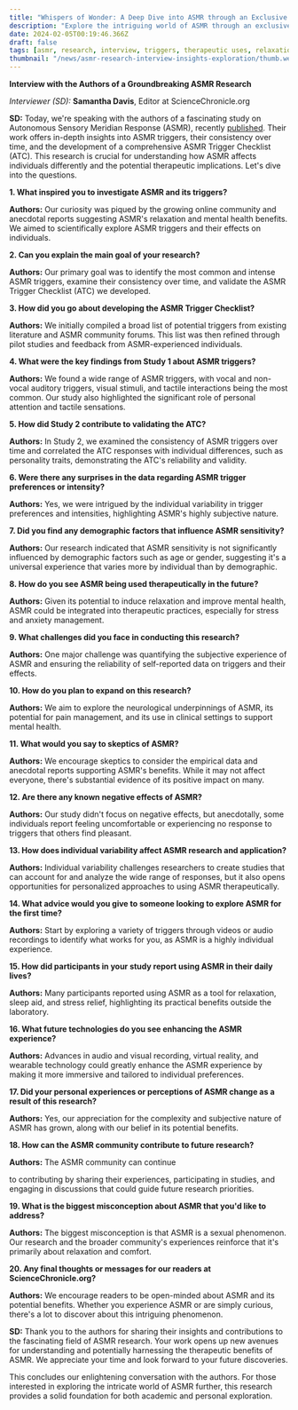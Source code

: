 ```yaml
---
title: "Whispers of Wonder: A Deep Dive into ASMR through an Exclusive Interview"
description: "Explore the intriguing world of ASMR through an exclusive interview with leading researchers, delving into the science behind its triggers, potential therapeutic uses, and the development of the ASMR Trigger Checklist (ATC)."
date: 2024-02-05T00:19:46.366Z
draft: false
tags: [asmr, research, interview, triggers, therapeutic uses, relaxation, asmr trigger checklist, sensory response, individual variability, scientific exploration]
thumbnail: "/news/asmr-research-interview-insights-exploration/thumb.webp"
---
```


**Interview with the Authors of a Groundbreaking ASMR Research**

*Interviewer (SD):* **Samantha Davis**, Editor at ScienceChronicle.org

**SD:** Today, we're speaking with the authors of a fascinating study on Autonomous Sensory Meridian Response (ASMR), recently [published](https://doi.org/10.1016/j.concog.2023.103584). Their work offers in-depth insights into ASMR triggers, their consistency over time, and the development of a comprehensive ASMR Trigger Checklist (ATC). This research is crucial for understanding how ASMR affects individuals differently and the potential therapeutic implications. Let's dive into the questions.

**1. What inspired you to investigate ASMR and its triggers?**

**Authors:** Our curiosity was piqued by the growing online community and anecdotal reports suggesting ASMR's relaxation and mental health benefits. We aimed to scientifically explore ASMR triggers and their effects on individuals.

**2. Can you explain the main goal of your research?**

**Authors:** Our primary goal was to identify the most common and intense ASMR triggers, examine their consistency over time, and validate the ASMR Trigger Checklist (ATC) we developed.

**3. How did you go about developing the ASMR Trigger Checklist?**

**Authors:** We initially compiled a broad list of potential triggers from existing literature and ASMR community forums. This list was then refined through pilot studies and feedback from ASMR-experienced individuals.

**4. What were the key findings from Study 1 about ASMR triggers?**

<!-- |ASMR artist at work|
|--|
|![asmr1](/news/asmr-research-interview-insights-exploration/asmr1.png)| -->

**Authors:** We found a wide range of ASMR triggers, with vocal and non-vocal auditory triggers, visual stimuli, and tactile interactions being the most common. Our study also highlighted the significant role of personal attention and tactile sensations.

**5. How did Study 2 contribute to validating the ATC?**

**Authors:** In Study 2, we examined the consistency of ASMR triggers over time and correlated the ATC responses with individual differences, such as personality traits, demonstrating the ATC's reliability and validity.

**6. Were there any surprises in the data regarding ASMR trigger preferences or intensity?**

**Authors:** Yes, we were intrigued by the individual variability in trigger preferences and intensities, highlighting ASMR's highly subjective nature.

**7. Did you find any demographic factors that influence ASMR sensitivity?**

**Authors:** Our research indicated that ASMR sensitivity is not significantly influenced by demographic factors such as age or gender, suggesting it's a universal experience that varies more by individual than by demographic.

**8. How do you see ASMR being used therapeutically in the future?**

**Authors:** Given its potential to induce relaxation and improve mental health, ASMR could be integrated into therapeutic practices, especially for stress and anxiety management.

**9. What challenges did you face in conducting this research?**

**Authors:** One major challenge was quantifying the subjective experience of ASMR and ensuring the reliability of self-reported data on triggers and their effects.

**10. How do you plan to expand on this research?**

**Authors:** We aim to explore the neurological underpinnings of ASMR, its potential for pain management, and its use in clinical settings to support mental health.

**11. What would you say to skeptics of ASMR?**

**Authors:** We encourage skeptics to consider the empirical data and anecdotal reports supporting ASMR's benefits. While it may not affect everyone, there's substantial evidence of its positive impact on many.

**12. Are there any known negative effects of ASMR?**

**Authors:** Our study didn't focus on negative effects, but anecdotally, some individuals report feeling uncomfortable or experiencing no response to triggers that others find pleasant.

**13. How does individual variability affect ASMR research and application?**

**Authors:** Individual variability challenges researchers to create studies that can account for and analyze the wide range of responses, but it also opens opportunities for personalized approaches to using ASMR therapeutically.

**14. What advice would you give to someone looking to explore ASMR for the first time?**

**Authors:** Start by exploring a variety of triggers through videos or audio recordings to identify what works for you, as ASMR is a highly individual experience.

**15. How did participants in your study report using ASMR in their daily lives?**

**Authors:** Many participants reported using ASMR as a tool for relaxation, sleep aid, and stress relief, highlighting its practical benefits outside the laboratory.

**16. What future technologies do you see enhancing the ASMR experience?**

**Authors:** Advances in audio and visual recording, virtual reality, and wearable technology could greatly enhance the ASMR experience by making it more immersive and tailored to individual preferences.

**17. Did your personal experiences or perceptions of ASMR change as a result of this research?**

**Authors:** Yes, our appreciation for the complexity and subjective nature of ASMR has grown, along with our belief in its potential benefits.

**18. How can the ASMR community contribute to future research?**

**Authors:** The ASMR community can continue

to contributing by sharing their experiences, participating in studies, and engaging in discussions that could guide future research priorities.

**19. What is the biggest misconception about ASMR that you'd like to address?**

**Authors:** The biggest misconception is that ASMR is a sexual phenomenon. Our research and the broader community's experiences reinforce that it's primarily about relaxation and comfort.

**20. Any final thoughts or messages for our readers at ScienceChronicle.org?**

**Authors:** We encourage readers to be open-minded about ASMR and its potential benefits. Whether you experience ASMR or are simply curious, there's a lot to discover about this intriguing phenomenon.

**SD:** Thank you to the authors for sharing their insights and contributions to the fascinating field of ASMR research. Your work opens up new avenues for understanding and potentially harnessing the therapeutic benefits of ASMR. We appreciate your time and look forward to your future discoveries.

This concludes our enlightening conversation with the authors. For those interested in exploring the intricate world of ASMR further, this research provides a solid foundation for both academic and personal exploration.